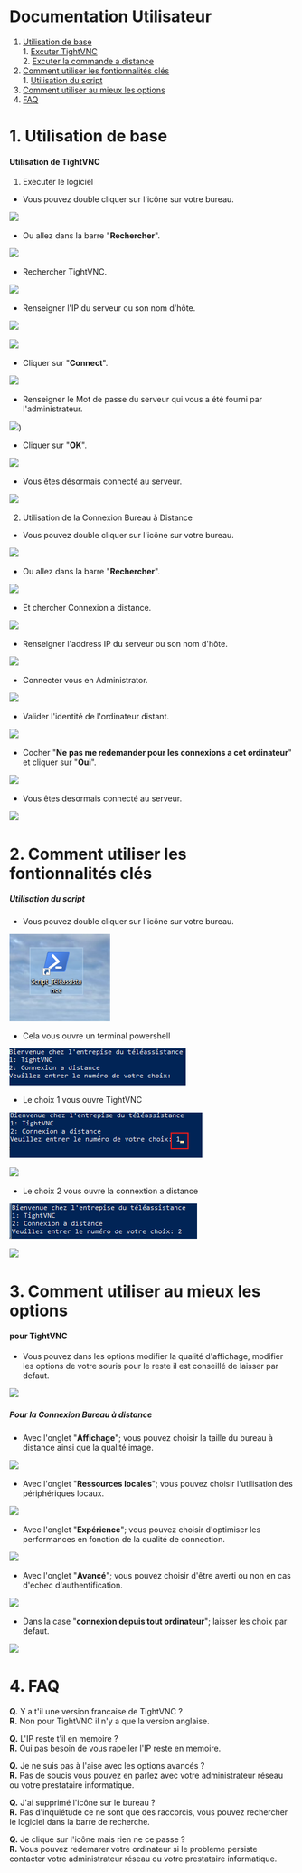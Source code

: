 # Documentation Utilisateur

1. [Utilisation de base](#1-utilisation-de-base) \
            1. [Excuter TightVNC](#utilisation-du-script) \
            2. [Excuter la commande a distance](#utilisation-du-script)
3. [Comment utiliser les fontionnalités clés](#2-comment-utiliser-les-fontionnalités-clés) \
            1. [Utilisation du script](#utilisation-du-script)
4. [Comment utiliser au mieux les options](#3-comment-utiliser-au-mieux-les-options)
5. [FAQ](#4-faq)
            

# 1. Utilisation de base

#### Utilisation de TightVNC


1. Executer le logiciel

  * Vous pouvez double cliquer sur l'icône sur votre bureau.

![](https://github.com/WildCodeSchool/TSSR-2409-JAUNE-P1-G4-Teleassistance/blob/main/image/Install_TightVNC_Cient/Capture%20d'%C3%A9cran%202024-10-17%20112704.png)

  * Ou allez dans la barre "**Rechercher**".
   
![](https://github.com/WildCodeSchool/TSSR-2409-JAUNE-P1-G4-Teleassistance/blob/main/image/Install_TightVNC_Cient/Capture%20d'%C3%A9cran%202024-10-17%20114233.png)

  * Rechercher TightVNC.

![](https://github.com/WildCodeSchool/TSSR-2409-JAUNE-P1-G4-Teleassistance/blob/main/image/Install_TightVNC_Cient/Capture%20d'%C3%A9cran%202024-10-17%20114255.png)

  * Renseigner l'IP du serveur ou son nom d'hôte.

![](https://github.com/WildCodeSchool/TSSR-2409-JAUNE-P1-G4-Teleassistance/blob/main/image/Install_TightVNC_Cient/Capture%20d'%C3%A9cran%202024-10-16%20142619.png)

![](https://github.com/WildCodeSchool/TSSR-2409-JAUNE-P1-G4-Teleassistance/blob/main/image/Install_TightVNC_Cient/Capture%20d'%C3%A9cran%202024-10-16%20160917.png)

  * Cliquer sur "**Connect**".

![](https://github.com/WildCodeSchool/TSSR-2409-JAUNE-P1-G4-Teleassistance/blob/main/image/Install_TightVNC_Cient/Capture%20d'%C3%A9cran%202024-10-16%20160926.png)

  * Renseigner le Mot de passe du serveur qui vous a été fourni par l'administrateur.

![](https://github.com/WildCodeSchool/TSSR-2409-JAUNE-P1-G4-Teleassistance/blob/main/image/Install_TightVNC_Cient/Capture%20d'%C3%A9cran%202024-10-16%20160939.png))

  * Cliquer sur "**OK**".

![](https://github.com/WildCodeSchool/TSSR-2409-JAUNE-P1-G4-Teleassistance/blob/main/image/Install_TightVNC_Cient/Capture%20d'%C3%A9cran%202024-10-16%20160953.png)

  * Vous êtes désormais connecté au serveur.

![](https://github.com/WildCodeSchool/TSSR-2409-JAUNE-P1-G4-Teleassistance/blob/main/image/Install_TightVNC_Cient/Capture%20d'%C3%A9cran%202024-10-16%20161056.png)


2. Utilisation de la Connexion Bureau à Distance


  * Vous pouvez double cliquer sur l'icône sur votre bureau.

![](https://github.com/WildCodeSchool/TSSR-2409-JAUNE-P1-G4-Teleassistance/blob/main/image/Install_TightVNC_Cient/Capture%20d'%C3%A9cran%202024-10-17%20112659.png)

  * Ou allez dans la barre "**Rechercher**".
  
![](https://github.com/WildCodeSchool/TSSR-2409-JAUNE-P1-G4-Teleassistance/blob/main/image/Install_TightVNC_Cient/Capture%20d'%C3%A9cran%202024-10-16%20163025.png)

  * Et chercher Connexion a distance.

![](https://github.com/WildCodeSchool/TSSR-2409-JAUNE-P1-G4-Teleassistance/blob/main/image/Install_TightVNC_Cient/Capture%20d'%C3%A9cran%202024-10-16%20163050.png)

  * Renseigner l'address IP du serveur ou son nom d'hôte.

![](https://github.com/WildCodeSchool/TSSR-2409-JAUNE-P1-G4-Teleassistance/blob/main/image/Install_TightVNC_Cient/Capture%20d'%C3%A9cran%202024-10-16%20153359.png)

  * Connecter vous en Administrator.

![](https://github.com/WildCodeSchool/TSSR-2409-JAUNE-P1-G4-Teleassistance/blob/main/image/Install_TightVNC_Cient/Capture%20d'%C3%A9cran%202024-10-16%20163652.png)

  * Valider l'identité de l'ordinateur distant.

![](https://github.com/WildCodeSchool/TSSR-2409-JAUNE-P1-G4-Teleassistance/blob/main/image/Install_TightVNC_Cient/Capture%20d'%C3%A9cran%202024-10-16%20155734.png)

  * Cocher "**Ne pas me redemander pour les connexions a cet ordinateur**" et cliquer sur "**Oui**".

![](https://github.com/WildCodeSchool/TSSR-2409-JAUNE-P1-G4-Teleassistance/blob/main/image/Install_TightVNC_Cient/Capture%20d'%C3%A9cran%202024-10-16%20155727.png)

  * Vous êtes desormais connecté au serveur.

![](https://github.com/WildCodeSchool/TSSR-2409-JAUNE-P1-G4-Teleassistance/blob/main/image/Install_TightVNC_Cient/Capture%20d'%C3%A9cran%202024-10-16%20155542.png)


# 2. Comment utiliser les fontionnalités clés

##### Utilisation du script

  * Vous pouvez double cliquer sur l'icône sur votre bureau.

![](https://github.com/WildCodeSchool/TSSR-2409-JAUNE-P1-G4-Teleassistance/blob/main/image/image.png)

* Cela vous ouvre un terminal powershell

![](https://github.com/WildCodeSchool/TSSR-2409-JAUNE-P1-G4-Teleassistance/blob/main/image/Install_TightVNC_Cient/image3.png)

* Le choix 1 vous ouvre TightVNC

![](https://github.com/WildCodeSchool/TSSR-2409-JAUNE-P1-G4-Teleassistance/blob/main/image/Install_TightVNC_Cient/image4.png)


![](https://github.com/WildCodeSchool/TSSR-2409-JAUNE-P1-G4-Teleassistance/blob/main/image/Install_TightVNC_Cient/Capture%20d'%C3%A9cran%202024-10-16%20142619.png)

* Le choix 2 vous ouvre la connextion a distance 

![](https://github.com/WildCodeSchool/TSSR-2409-JAUNE-P1-G4-Teleassistance/blob/main/image/Install_TightVNC_Cient/image5.png)


![](https://github.com/WildCodeSchool/TSSR-2409-JAUNE-P1-G4-Teleassistance/blob/main/image/Install_TightVNC_Cient/Capture%20d'%C3%A9cran%202024-10-16%20153359.png)


# 3. Comment utiliser au mieux les options

#### pour TightVNC

* Vous pouvez dans les options modifier la qualité d'affichage, modifier les options de votre souris
  pour le reste il est conseillé de laisser par defaut.
  
![](https://github.com/WildCodeSchool/TSSR-2409-JAUNE-P1-G4-Teleassistance/blob/main/image/Install_TightVNC_Cient/Capture%20d'%C3%A9cran%202024-10-17%20093917.png)


##### Pour la Connexion Bureau à distance


* Avec l'onglet "**Affichage**"; vous pouvez choisir la taille du bureau à distance ainsi que la qualité image.

![](https://github.com/WildCodeSchool/TSSR-2409-JAUNE-P1-G4-Teleassistance/blob/main/image/Install_TightVNC_Cient/Capture%20d'%C3%A9cran%202024-10-17%20094006.png)

* Avec l'onglet "**Ressources locales**"; vous pouvez choisir l'utilisation des périphériques locaux. 

![](https://github.com/WildCodeSchool/TSSR-2409-JAUNE-P1-G4-Teleassistance/blob/main/image/Install_TightVNC_Cient/Capture%20d'%C3%A9cran%202024-10-17%20094015.png)

* Avec l'onglet "**Expérience**"; vous pouvez choisir d'optimiser les performances en fonction de la qualité de connection. 

![](https://github.com/WildCodeSchool/TSSR-2409-JAUNE-P1-G4-Teleassistance/blob/main/image/Install_TightVNC_Cient/Capture%20d'%C3%A9cran%202024-10-17%20094025.png)

* Avec l'onglet "**Avancé**"; vous pouvez choisir d'être averti ou non en cas d'echec d'authentification.

![](https://github.com/WildCodeSchool/TSSR-2409-JAUNE-P1-G4-Teleassistance/blob/main/image/Install_TightVNC_Cient/Capture%20d'%C3%A9cran%202024-10-17%20094033.png)

* Dans la case "**connexion depuis tout ordinateur**"; laisser les choix par defaut.

![](https://github.com/WildCodeSchool/TSSR-2409-JAUNE-P1-G4-Teleassistance/blob/main/image/Install_TightVNC_Cient/Capture%20d'%C3%A9cran%202024-10-17%20102635.png)


# 4. FAQ

**Q.** Y a t'il une version francaise de TightVNC ? \
**R.** Non pour TightVNC il n'y a que la version anglaise.

**Q.** L'IP reste t'il en memoire ? \
**R.** Oui pas besoin de vous rapeller l'IP reste en memoire.

**Q.** Je ne suis pas à l'aise avec les options avancés ? \
**R.** Pas de soucis vous pouvez en parlez avec votre administrateur réseau ou votre prestataire informatique. 

**Q.** J'ai supprimé l'icône sur le bureau ? \
**R.** Pas d'inquiétude ce ne sont que des raccorcis, vous pouvez rechercher le logiciel dans la barre de recherche.

**Q.** Je clique sur l'icône mais rien ne ce passe ? \
**R.** Vous pouvez redemarer votre ordinateur si le probleme persiste contacter votre administrateur réseau ou votre prestataire informatique.
